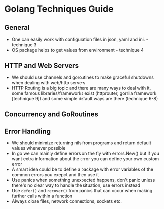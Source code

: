  # Golang Techniques Guide

 ## General
 * One can easily work with configuration files in json, yaml and ini.  - technique 3
 * OS package helps to get values from environment - technique 4
 
 ## HTTP and Web Servers
 * We should use channels and goroutines to make graceful shutdowns when dealing with web/http servers
 * HTTP Routing is a big topic and there are many ways to deal with it, some famous libraries/frameworks exist (httprouter, gorrila framework [technique 9]) and some simple default ways are there (technique 6-8)

 ## Concurrency and GoRoutines

 ## Error Handling
 * We should minimize returning nils from programs and return default values whenever possible
 * In go we can mainly define errors on the fly with errors.New() but if you want extra information about the error you can define your own custom error
 * A smart idea could be to define a package with error variables of the common errors you exepct and then use it
 * Use panics when something unexpected happens, don't panic unless there's no clear way to handle the situation, use errors instead
 * Use `defer()` and `recover()` from panics that can occur when making further calls within a function
 * Always close files, network connections, sockets etc.